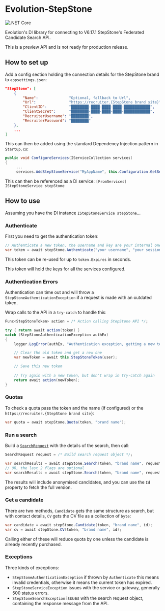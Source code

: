 # Evolution-StepStone

![.NET Core](https://github.com/EvolutionJobs/Evolution-StepStone/workflows/.NET%20Core/badge.svg)

Evolution's DI library for connecting to V6.17.1 StepStone's Federated Candidate Search API.

This is a preview API and is not ready for production release.

## How to set up

Add a config section holding the connection details for the StepStone brand to `appsettings.json`:

```json
"StepStone": [
    {
        "Name":              "Optional, fallback to Url",
        "Url":               "https://recruiter.{StepStone brand site}",
        "ClientID":          "████████-████-████-████-████████████",
        "ClientSecret":      "████████-████-████-████-████████████",
        "RecruiterUsername": "████████",
        "RecruiterPassword": "████████"
    },
    ...
]
```

This can then be added using the standard Dependency Injection pattern in `Startup.cs`:

```c#
public void ConfigureServices(IServiceCollection services)
{
     ...
     services.AddStepStoneService("MyAppName", this.Configuration.GetSection("StepStone"));
```

This can then be referenced as a DI service: `[FromServices] IStepStoneService stepStone`

## How to use

Assuming you have the DI instance `IStepStoneService stepStone`...

### Authenticate
First you need to get the authentication token:

```c#
// Authenticate a new token, the username and key are your internal ones
var token = await stepStone.Authenticate("your username", "your session key");
```

This token can be re-used for up to `token.Expires` in seconds.

This token will hold the keys for all the services configured.

### Authentication Errors

Authentication can time out and will throw a `StepStoneAuthenticationException` if a request is made with an outdated token.

Wrap calls to the API in a `try-catch` to handle this:

```c#
Func<StepStoneToken> action = /* Action calling StepStone API */;

try { return await action(token) }
catch (StepStoneAuthenticationException authEx)
{
    logger.LogError(authEx, "Authentication exception, getting a new token.");

    // Clear the old token and get a new one
    var newToken = await this.StepStoneToken(user);

    // Save this new token
 
    // Try again with a new token, but don't wrap in try-catch again
    return await action(newToken);
}
```

### Quotas
To check a quota pass the token and the name (if configured) or the `https://recruiter.{StepStone brand site}`:

```c#
var quota = await stepStone.Quota(token, "brand name");
```

### Run a search
Build a [`SearchRequest`](Models/SearchRequest.cs) with the details of the search, then call:

```c#
SearchRequest request = /* Build search request object */;

var searchResults = await stepStone.Search(token, "brand name", request);
// OR, the last 2 flags are optional
var searchResults = await stepStone.Search(token, "brand name", request, includeFacets, includeCandidatesActivity);
```

The results will include anonymised candidates, and you can use the `Id` property to fetch the full version.

### Get a candidate

There are two methods, `Candidate` gets the same structure as search, but with contact details, `CV` gets the CV  file as a collection of `byte`:

```c#
var candidate = await stepStone.Candidate(token, "brand name", id);
var cv = await stepStone.CV(token, "brand name", id);
```

Calling either of these will reduce quota by one unless the candidate is already recently purchased.

### Exceptions

Three kinds of exceptions:

- `StepStoneAuthenticationException` if thrown by `Authenticate` this means invalid credentials, otherwise it means the current token has expired.
- `StepStoneServiceException` issues with the service or gateway, generally 500 status errors.
- `StepStoneSearchException` issues with the search request object, containing the response message from the API.
